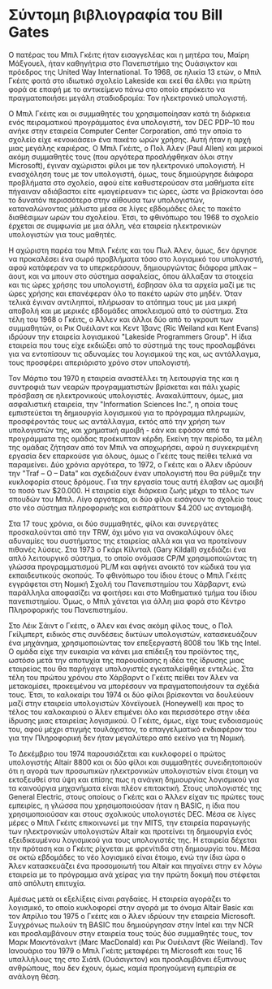 # Σύντομη βιβλιογραφία του Bill Gates

Ο πατέρας του Μπιλ Γκέιτς ήταν εισαγγελέας και η μητέρα του, Μαίρη Μάξγουελ, ήταν καθηγήτρια στο Πανεπιστήμιο της Ουάσιγκτον και πρόεδρος της United Way International. Το 1968, σε ηλικία 13 ετών, ο Μπιλ Γκέιτς φοιτά στο ιδιωτικό σχολείο Lakeside και εκεί θα έλθει για πρώτη φορά σε επαφή με το αντικείμενο πάνω στο οποίο επρόκειτο να πραγματοποιήσει μεγάλη σταδιοδρομία: Τον ηλεκτρονικό υπολογιστή.

Ο Μπιλ Γκέιτς και οι συμμαθητές του χρησιμοποίησαν κατά τη διάρκεια ενός πειραματικού προγράμματος ένα υπολογιστή, τον DEC PDP–10 που ανήκε στην εταιρεία Computer Center Corporation, από την οποία το σχολείο είχε «ενοικιάσει» ένα πακέτο ωρών χρήσης. Αυτή ήταν η αρχή μιας μεγάλης καριέρας. Ο Μπιλ Γκέιτς, ο Πολ Άλεν (Paul Allen) και μερικοί ακόμη συμμαθητές τους (που αργότερα προσλήφθηκαν όλοι στην Microsoft), έγιναν αχώριστοι φίλοι με τον ηλεκτρονικό υπολογιστή. Η ενασχόληση τους με τον υπολογιστή, όμως, τους δημιούργησε διάφορα προβλήματα στο σχολείο, αφού είτε καθυστερούσαν στα μαθήματα είτε πήγαιναν αδιάβαστοι είτε «μαγείρευαν» τις ώρες, ώστε να βρίσκονται όσο το δυνατόν περισσότερο στην αίθουσα των υπολογιστών, καταναλώνοντας μάλιστα μέσα σε λίγες εβδομάδες όλες το πακέτο διαθέσιμων ωρών του σχολείου. Έτσι, το φθινόπωρο του 1968 το σχολείο έρχεται σε συμφωνία με μια άλλη, νέα εταιρεία ηλεκτρονικών υπολογιστών για τους μαθητές.

Η αχώριστη παρέα του Μπιλ Γκέιτς και του Πωλ Άλεν, όμως, δεν άργησε να προκαλέσει ένα σωρό προβλήματα τόσο στο λογισμικό του υπολογιστή, αφού κατάφεραν να το υπερκεράσουν, δημιουργώντας διάφορα μπλακ – άουτ, και να μπουν στο σύστημα ασφαλείας, όπου άλλαξαν τα στοιχεία και τις ώρες χρήσης του υπολογιστή, έσβησαν όλα τα αρχεία μαζί με τις ώρες χρήσης και επανέφεραν όλο το πακέτο ωρών στο μηδέν. Όταν τελικά έγιναν αντιληπτοί, πλήρωσαν το ατόπημα τους με μια μικρή αποβολή και με μερικές εβδομάδες αποκλεισμού από το σύστημα. Στα τέλη του 1968 ο Γκέιτς, ο Άλλεν και άλλοι δύο από το γκρουπ των συμμαθητών, οι Ρικ Ουέιλαντ και Κεντ Ίβανς (Ric Weiland και Kent Evans) ιδρύουν την εταιρεία λογισμικού "Lakeside Programmers Group". Η ίδια εταιρεία που τους είχε εκδιώξει από το σύστημά της τους προσλαμβάνει για να εντοπίσουν τις αδυναμίες του λογισμικού της και, ως αντάλλαγμα, τους προσφέρει απεριόριστο χρόνο στον υπολογιστή.

Τον Μάρτιο του 1970 η εταιρεία αναστέλλει τη λειτουργία της και η συντροφιά των νεαρών προγραμματιστών βρίσκεται και πάλι χωρίς πρόσβαση σε ηλεκτρονικούς υπολογιστές. Ανακαλύπτουν, όμως, μια ασφαλιστική εταιρεία, την "Information Sciences Inc.", η οποία τους εμπιστεύεται τη δημιουργία λογισμικού για το πρόγραμμα πληρωμών, προσφέροντάς τους ως αντάλλαγμα, εκτός από την χρήση των υπολογιστών της, και χρηματική αμοιβή - εάν και εφόσον από τα προγράμματα της ομάδας προέκυπταν κέρδη. Εκείνη την περίοδο, τα μέλη της ομάδας ζήτησαν από τον Μπιλ να αποχωρήσει, αφού η συγκεκριμένη εργασία δεν επαρκούσε για όλους, όμως ο Γκέιτς τους πείθει τελικά να παραμείνει. Δύο χρόνια αργότερα, το 1972, ο Γκέιτς και ο Άλεν ιδρύουν την "Traf – O – Data" και σχεδιάζουν έναν υπολογιστή που θα ρύθμιζε την κυκλοφορία στους δρόμους. Για την εργασία τους αυτή έλαβαν ως αμοιβή το ποσό των $20.000. Η εταιρεία είχε διάρκεια ζωής μέχρι το τέλος των σπουδών του Μπιλ. Λίγο αργότερα, οι δύο φίλοι εισάγουν το σχολείο τους στο νέο σύστημα πληροφορικής και εισπράττουν $4.200 ως ανταμοιβή.

Στα 17 τους χρόνια, οι δύο συμμαθητές, φίλοι και συνεργάτες προσκαλούνται από την TRW, όχι μόνο για να ανακαλύψουν όλες αδυναμίες του συστήματος της εταιρείας αλλά και για να προτείνουν πιθανές λύσεις. Στα 1973 ο Γκάρι Κίλνταλ (Gary Kildall) σχεδιάζει ένα απλό λειτουργικό σύστημα, το οποίο ονόμασε CP/M χρησιμοποιώντας τη γλώσσα προγραμματισμού PL/M και αφήνει ανοικτό τον κώδικά του για εκπαιδευτικούς σκοπούς. Το φθινόπωρο του ίδιου έτους ο Μπιλ Γκέιτς εγγράφεται στη Νομική Σχολή του Πανεπιστημίου του Χάρβαρντ, ενώ παράλληλα αποφασίζει να φοιτήσει και στο Μαθηματικό τμήμα του ίδιου πανεπιστημίου. Όμως, ο Μπιλ χάνεται για άλλη μια φορά στο Κέντρο Πληροφορικής του Πανεπιστημίου.

Στο Λέικ Σάιντ ο Γκέιτς, ο Άλεν και ένας ακόμη φίλος τους, ο Πολ Γκίλμπερτ, ειδικός στις συνδέσεις δικτύων υπολογιστών, κατασκευάζουν ένα μηχάνημα, χρησιμοποιώντας τον επεξεργαστή 8008 του 1Kb της Intel. Ο ομάδα είχε την ευκαιρία να κάνει μια επίδειξη του προϊόντος της, ωστόσο μετά την αποτυχία της παρουσίασης η ιδέα της ίδρυσης μιας εταιρείας που θα παρήγαγε υπολογιστές εγκαταλείφθηκε εντελώς. Στα τέλη του πρώτου χρόνου στο Χάρβαρντ ο Γκέιτς πείθει τον Άλεν να μετακομίσει, προκειμένου να μπορέσουν να πραγματοποιήσουν τα σχέδιά τους. Έτσι, το καλοκαίρι του 1974 οι δύο φίλοι βρίσκονται να δουλεύουν μαζί στην εταιρεία υπολογιστών Χόνεϊγουελ (Honeywell) και προς το τέλος του καλοκαιριού ο Άλεν επιμένει όλο και περισσότερο στην ιδέα ίδρυσης μιας εταιρείας λογισμικού. Ο Γκέιτς, όμως, είχε τους ενδοιασμούς του, αφού μέχρι στιγμής τουλάχιστον, το επαγγελματικό ενδιαφέρον του για την Πληροφορική δεν ήταν μεγαλύτερο από εκείνο για τη Νομική.

Το Δεκέμβριο του 1974 παρουσιάζεται και κυκλοφορεί ο πρώτος υπολογιστής Altair 8800 και οι δύο φίλοι και συμμαθητές συνειδητοποιούν ότι η αγορά των προσωπικών ηλεκτρονικών υπολογιστών είναι έτοιμη να εκτοξευθεί στα ύψη και επίσης πως η ανάγκη δημιουργίας λογισμικού για τα καινούργια μηχανήματα είναι πλέον επιτακτική. Στους υπολογιστές της General Electric, στους οποίους ο Γκέιτς και ο Άλλεν είχαν τις πρώτες τους εμπειρίες, η γλώσσα που χρησιμοποιούσαν ήταν η BASIC, η ίδια που χρησιμοποιούσαν και στους σχολικούς υπολογιστές DEC. Μέσα σε λίγες μέρες ο Μπιλ Γκέιτς επικοινωνεί με την MITS, την εταιρεία παραγωγής των ηλεκτρονικών υπολογιστών Altair και προτείνει τη δημιουργία ενός εξειδικευμένου λογισμικού για τους υπολογιστές της. Η εταιρεία δέχεται την πρόταση και ο Γκέιτς ρίχνεται με φρενίτιδα στη δημιουργία του. Μέσα σε οκτώ εβδομάδες το νέο λογισμικό είναι έτοιμο, ενώ την ίδια ώρα ο Άλεν κατασκευάζει ένα προσομοιωτή του Altair και πηγαίνει στην εν λόγω εταιρεία με το πρόγραμμα ανά χείρας για την πρώτη δοκιμή που στέφεται από απόλυτη επιτυχία.

Αμέσως μετά οι εξελίξεις είναι ραγδαίες. Η εταιρεία αγοράζει το λογισμικό, το οποίο κυκλοφορεί στην αγορά με το όνομα Altair Basic και τον Απρίλιο του 1975 ο Γκέιτς και ο Άλεν ιδρύουν την εταιρεία Microsoft. Συγχρόνως πωλούν τη BASIC που δημιούργησαν στην Intel και την NCR και προσλαμβάνουν στην εταιρεία τους τούς δύο συμμαθητές τους, τον Μαρκ Μακντόναλντ (Marc MacDonald) και Ρικ Ουέιλαντ (Ric Weiland). Τον Ιανουάριο του 1979 ο Μπιλ Γκέιτς μεταφέρει τη Microsoft και τους 16 υπαλλήλους της στο Σιάτλ (Ουάσιγκτον) και προσλαμβάνει έξυπνους ανθρώπους, που δεν έχουν, όμως, καμία προηγούμενη εμπειρία σε ανάλογη θέση.

